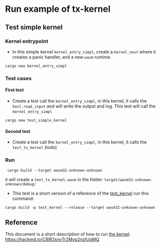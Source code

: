 # Run example of tx-kernel

## Test simple kernel

### Kernel entrypoint
- In this simple kernel `kernel_entry_simpl`, create a `kernel_next` where it creates a panic handler,  and a new `wasm` runtime.

```
cargo new kernel_entry_simpl
```

### Test cases

#### First test
- Create a test call the `kernel_entry_simpl`, in this kernel, it calls the `host.read_input` and will write the output and log. This test will call the `kernel_entry_simpl`

```
cargo new test_simple_kernel
```

#### Second test

- Create a test call the `kernel_entry_simpl`, in this kernel, it calls the `test_tx_kernel` (todo)


### Run

```
 cargo build --target wasm32-unknown-unknown
```

it will create a `test_tx_kernel.wasm` in the folder: `target/wasm32-unknown-unknown/debug/`

- This test is a short version of a reference of the [test_kernel](https://gitlab.com/tezos/kernel/-/tree/main/test_kernel) run this command:

```
cargo build -p test_kernel --release --target wasm32-unknown-unknown
```

## Reference
This document is a short description of how to run [the kernel](https://gitlab.com/tezos/kernel/-/tree/main/): https://hackmd.io/C8lR2snvTr2Mvp2nzIUgMQ